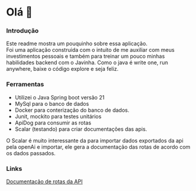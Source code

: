 # Olá 👋

### Introdução
Este readme mostra um pouquinho sobre essa aplicação. <br> Foi uma aplicação construida com o intuito de me auxiliar com meus investimentos pessoais
e também para treinar um pouco minhas habilidades backend com o Javinha.
Como o java é write one, run anywhere, baixe o código explore e seja feliz.

### Ferramentas
 
- Utilizei o Java Spring boot versão 21
- MySql para o banco de dados
- Docker para conterização do banco de dados.
- Junit, mockito para testes unitários
- ApiDog para consumir as rotas
- Scalar (testando) para criar documentações das apis.

O Scalar é muito interessante da para importar dados exportados da api pela openAi e importar, ele gera a documentação das rotas de acordo com os dados passados.

### Links
[Documentação de rotas da API](https://investiments.apidocumentation.com/reference#tag/default/post/localhost:8080/users)


    

